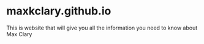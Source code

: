 # maxkclary.github.io
This is website that will give you all the information you need to know about Max Clary
